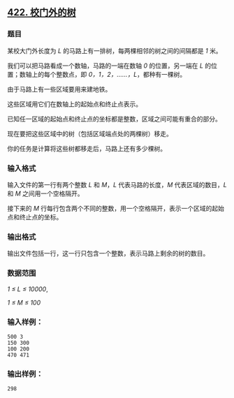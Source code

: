 ## [422. 校门外的树](https://www.acwing.com/problem/content/424/)

### 题目

某校大门外长度为 *L* 的马路上有一排树，每两棵相邻的树之间的间隔都是 *1* 米。

我们可以把马路看成一个数轴，马路的一端在数轴 *0* 的位置，另一端在 *L* 的位置；数轴上的每个整数点，即 *0，1，2，……，L*，都种有一棵树。

由于马路上有一些区域要用来建地铁。

这些区域用它们在数轴上的起始点和终止点表示。

已知任一区域的起始点和终止点的坐标都是整数，区域之间可能有重合的部分。

现在要把这些区域中的树（包括区域端点处的两棵树）移走。

你的任务是计算将这些树都移走后，马路上还有多少棵树。

### 输入格式

输入文件的第一行有两个整数 *L* 和 *M*，*L* 代表马路的长度，*M* 代表区域的数目，*L* 和 *M* 之间用一个空格隔开。

接下来的 *M* 行每行包含两个不同的整数，用一个空格隔开，表示一个区域的起始点和终止点的坐标。

### 输出格式

输出文件包括一行，这一行只包含一个整数，表示马路上剩余的树的数目。

### 数据范围

*1 ≤ L ≤ 10000*,

*1 ≤ M ≤ 100*

### 输入样例：

```
500 3
150 300
100 200
470 471
```

### 输出样例：

```
298
```

